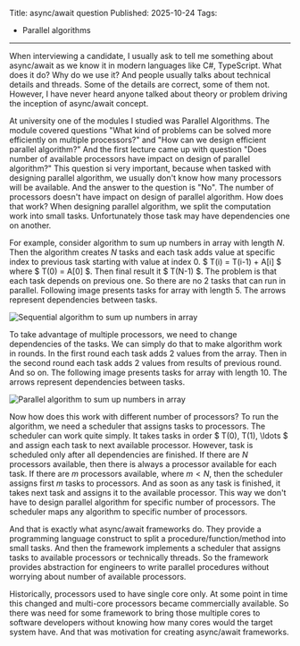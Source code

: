 ﻿Title: async/await question
Published: 2025-10-24
Tags:
- Parallel algorithms
---
When interviewing a candidate, I usually ask to tell me something about async/await as we know it in modern languages like C#, TypeScript. What does it do? Why do we use it? And people usually talks about technical details and threads. Some of the details are correct, some of them not. However, I have never heard anyone talked about theory or problem driving the inception of async/await concept.

At university one of the modules I studied was Parallel Algorithms. The module covered questions "What kind of problems can be solved more efficiently on multiple processors?" and "How can we design efficient parallel algorithm?" And the first lecture came up with question "Does number of available processors have impact on design of parallel algorithm?" This question si very important, because when tasked with designing parallel algorithm, we usually don't know how many processors will be available. And the answer to the question is "No". The number of processors doesn't have impact on design of parallel algorithm. How does that work? When designing parallel algorithm, we split the computation work into small tasks. Unfortunately those task may have dependencies one on another.

For example, consider algorithm to sum up numbers in array with length $N$. Then the algorithm creates $N$ tasks and each task adds value at specific index to previous task starting with value at index 0. $ T(i) = T(i-1) + A[i] $ where $ T(0) = A[0] $. Then final result it $ T(N-1) $. The problem is that each task depends on previous one. So there are no 2 tasks that can run in parallel. Following image presents tasks for array with length 5. The arrows represent dependencies between tasks.

![Sequential algorithm to sum up numbers in array](/images/posts/2025/10/sum-algorithm-sequential.png)

To take advantage of multiple processors, we need to change dependencies of the tasks. We can simply do that to make algorithm work in rounds. In the first round each task adds 2 values from the array. Then in the second round each task adds 2 values from results of previous round. And so on. The following image presents tasks for array with length 10. The arrows represent dependencies between tasks.

![Parallel algorithm to sum up numbers in array](/images/posts/2025/10/sum-algorithm-parallel.png)

Now how does this work with different number of processors? To run the algorithm, we need a scheduler that assigns tasks to processors. The scheduler can work quite simply. It takes tasks in order $ T(0), T(1), \ldots $ and assign each task to next available processor. However, task is scheduled only after all dependencies are finished. If there are $N$ processors available, then there is always a processor available for each task. If there are $m$ processors available, where $m<N$, then the scheduler assigns first $m$ tasks to processors. And as soon as any task is finished, it takes next task and assigns it to the available processor. This way we don't have to design parallel algorithm for specific number of processors. The scheduler maps any algorithm to specific number of processors.

And that is exactly what async/await frameworks do. They provide a programming language construct to split a procedure/function/method into small tasks. And then the framework implements a scheduler that assigns tasks to available processors or technically threads. So the framework provides abstraction for engineers to write parallel procedures without worrying about number of available processors.

Historically, processors used to have single core only. At some point in time this changed and multi-core processors became commercially available. So there was need for some framework to bring those multiple cores to software developers without knowing how many cores would the target system have. And that was motivation for creating async/await frameworks.
